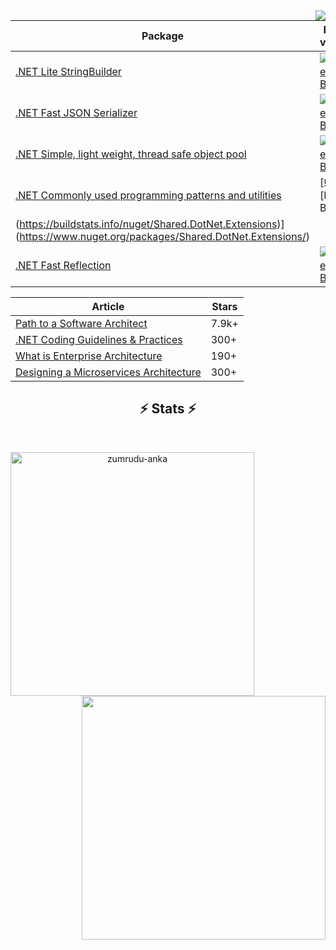 <img align="right" src="https://visitor-badge.laobi.icu/badge?page_id=justinamiller-badge">

| Package     | Nuget version |
| ----------- | ----------- |
|  [.NET Lite StringBuilder](https://github.com/justinamiller/LiteStringBuilder)    |  [![NuGet Badge](https://buildstats.info/nuget/LiteStringBuilder)](https://www.nuget.org/packages/LiteStringBuilder/) |
|  [.NET Fast JSON Serializer](https://github.com/justinamiller/zippy) |  [![NuGet Badge](https://buildstats.info/nuget/zippy)](https://www.nuget.org/packages/zippy/)   | 
|  [.NET Simple, light weight, thread safe object pool](https://github.com/justinamiller/LightObjectPool)    |  [![NuGet Badge](https://buildstats.info/nuget/LightObjectPool)](https://www.nuget.org/packages/LightObjectPool/)   |
|  [.NET Commonly used programming patterns and utilities](https://github.com/justinamiller/Shared.Extensions)    | [![NuGet Badge]
(https://buildstats.info/nuget/Shared.DotNet.Extensions)](https://www.nuget.org/packages/Shared.DotNet.Extensions/) |
|  [.NET Fast Reflection](https://github.com/justinamiller/FastReflection)    | [![NuGet Badge](https://buildstats.info/nuget/FastReflection.NET)](https://www.nuget.org/packages/FastReflection.NET/) |

| Article     | Stars | 
| ----------- | ----------- |
|  [Path to a Software Architect](https://github.com/justinamiller/SoftwareArchitect)  | 7.9k+  |
|  [.NET Coding Guidelines & Practices](https://github.com/justinamiller/DotNet-Coding-Guidelines)   | 300+ |
|  [What is Enterprise Architecture](https://github.com/justinamiller/EnterpriseArchitecture)   | 190+ |
|  [Designing a Microservices Architecture](https://github.com/justinamiller/Microservices-Architecture-Guidelines)   | 300+ |

<h2 align="center">⚡ Stats ⚡</h2>
<br>
<p align=center>
  <div align=center>
      <img align="left" width=390 src="https://github-readme-streak-stats.herokuapp.com/?user=justinamiller&theme=react&border=61dafb&hide_border=true" alt="zumrudu-anka" />
      <img align="right" width=390 src="https://github-readme-stats.vercel.app/api?username=justinamiller&show_icons=true&theme=react&border_color=61dafb&hide_border=true" />
  </div>
  <br>
</p>

<!--
**justinamiller/justinamiller** is a ✨ _special_ ✨ repository because its `README.md` (this file) appears on your GitHub profile.

Here are some ideas to get you started:

- 🔭 I’m currently working on ...
- 🌱 I’m currently learning ...
- 👯 I’m looking to collaborate on ...
- 🤔 I’m looking for help with ...
- 💬 Ask me about ...
- 📫 How to reach me: ...
- 😄 Pronouns: ...
- ⚡ Fun fact: ...
-->
